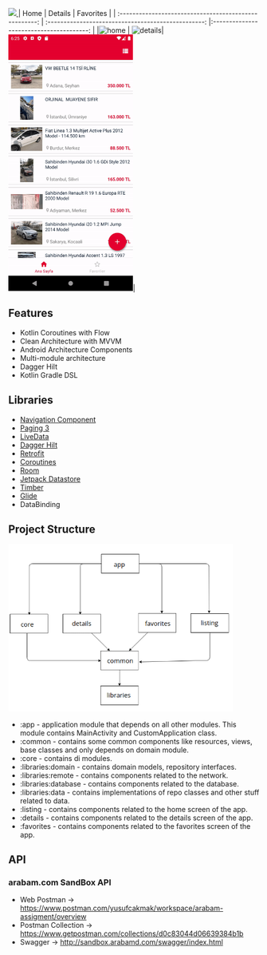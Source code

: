 
<a href="https://play.google.com/store/apps/details?id=com.dogan.arabam&hl=tr"><img src="https://arbimg1.mncdn.com/assets/dist/img/tek-tur-large.gif"/>
</a>
|                          Home                           |                         Details                     |                Favorites                 |
| :----------------------------------------------------:  | :-------------------------------------------------: |:---------------------------------------: |
|<img src="screenshots/home.gif" alt="home" width="250"/> | <img src="screenshots/details.gif" alt="details" width="250"/>| <img src="screenshots/favorites.gif" alt="favorites" width="250"/>|


## Features
* Kotlin Coroutines with Flow
* Clean Architecture with MVVM
* Android Architecture Components
* Multi-module architecture
* Dagger Hilt
* Kotlin Gradle DSL

## Libraries

* [Navigation Component](https://developer.android.com/guide/navigation/navigation-getting-started)
* [Paging 3](https://developer.android.com/topic/libraries/architecture/paging/v3-overview)
* [LiveData](https://developer.android.com/jetpack/androidx/releases/lifecycle)
* [Dagger Hilt](https://dagger.dev/hilt/)
* [Retrofit](https://square.github.io/retrofit/)
* [Coroutines](https://github.com/Kotlin/kotlinx.coroutines)
* [Room](https://developer.android.com/training/data-storage/room)
* [Jetpack Datastore](https://developer.android.com/topic/libraries/architecture/datastore)
* [Timber](https://github.com/JakeWharton/timber)
* [Glide](https://github.com/bumptech/glide)
* DataBinding

## Project Structure

<img src="screenshots/modules.png" alt="home" width="450"/>

* :app - application module that depends on all other modules. This module contains MainActivity and CustomApplication class.
* :common - contains some common components like resources, views, base classes and only depends on domain module.
* :core - contains di modules. 
* :libraries:domain - contains domain models, repository interfaces.
* :libraries:remote - contains components related to the network.
* :libraries:database - contains components related to the database.
* :libraries:data - contains implementations of repo classes and other stuff related to data. 
* :listing - contains components related to the home screen of the app.
* :details - contains components related to the details screen of the app.
* :favorites - contains components related to the favorites screen of the app.

## API

### arabam.com SandBox API ###

* Web Postman -> https://www.postman.com/yusufcakmak/workspace/arabam-assigment/overview
* Postman Collection -> https://www.getpostman.com/collections/d0c83044d06639384b1b
* Swagger -> http://sandbox.arabamd.com/swagger/index.html



